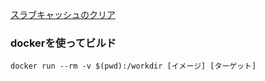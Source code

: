 [スラブキャッシュのクリア](https://performance.oreda.net/knowlege/slab)

### dockerを使ってビルド
```
docker run --rm -v $(pwd):/workdir [イメージ] [ターゲット]
```
